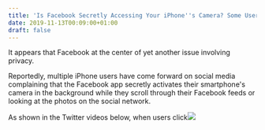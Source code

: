 ```yaml
---
title: 'Is Facebook Secretly Accessing Your iPhone''s Camera? Some Users Claimed'
date: 2019-11-13T00:09:00+01:00
draft: false
---
```


It appears that Facebook at the center of yet another issue involving privacy.  
  
Reportedly, multiple iPhone users have come forward on social media complaining that the Facebook app secretly activates their smartphone's camera in the background while they scroll through their Facebook feeds or looking at the photos on the social network.  
  
As shown in the Twitter videos below, when users click![](http://feeds.feedburner.com/~r/TheHackersNews/~4/xQsEEaLm86Q)